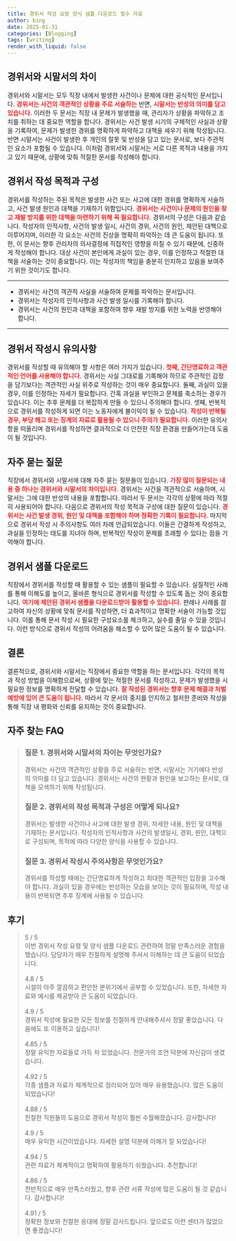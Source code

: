 ```yaml
---
title: 경위서 작성 요령 양식 샘플 다운로드 필수 자료
author: bing
date: 2025-01-31
categories: [Blogging]
tags: [writing]
render_with_liquid: false
---
```



<h2 id='경위서와 시말서의 차이'>경위서와 시말서의 차이</h2>

<p>경위서와 시말서는 모두 직장 내에서 발생한 사건이나 문제에 대한 공식적인 문서입니다. <b><span style="color: #ee2323;">경위서는 사건의 객관적인 상황을 주로 서술하는</span></b> 반면, <b><span style="color: #ee2323;">시말서는 반성의 의미를 담고 있습니다.</span></b> 이러한 두 문서는 직장 내 문제가 발생했을 때, 관리자가 상황을 파악하고 조치를 취하는 데 중요한 역할을 합니다. 경위서는 사건 발생 시기의 구체적인 사실과 상황을 기록하여, 문제가 발생한 경위를 명확하게 파악하고 대책을 세우기 위해 작성됩니다. 반면 시말서는 사건이 발생한 후 개인의 잘못 및 반성을 담고 있는 문서로, 보다 주관적인 요소가 포함될 수 있습니다. 이처럼 경위서와 시말서는 서로 다른 목적과 내용을 가지고 있기 때문에, 상황에 맞춰 적절한 문서를 작성해야 합니다.</p>

<h2 id='경위서 작성 목적과 구성'>경위서 작성 목적과 구성</h2>

<p>경위서를 작성하는 주된 목적은 발생한 사건 또는 사고에 대한 경위를 명확하게 서술하고, 사건 발생 원인과 대책을 기재하기 위함입니다. <b><span style="color: #ee2323;">경위서는 사건이나 문제의 원인을 찾고 재발 방지를 위한 대책을 마련하기 위해 꼭 필요합니다.</span></b> 경위서의 구성은 다음과 같습니다. 작성자의 인적사항, 사건의 발생 일시, 사건의 경위, 사건의 원인, 제안된 대책으로 이루어지며, 이러한 각 요소는 사건의 진상을 명확히 파악하는 데 큰 도움이 됩니다. 또한, 이 문서는 향후 관리자의 의사결정에 직접적인 영향을 미칠 수 있기 때문에, 신중하게 작성해야 합니다. 대상 사건이 본인에게 과실이 있는 경우, 이를 인정하고 적절한 대책을 서술하는 것이 중요합니다. 이는 작성자의 책임을 충분히 인지하고 있음을 보여주기 위한 것이기도 합니다.</p>

<hr />

<ul>
    <li>경위서는 사건의 객관적 사실을 서술하여 문제를 파악하는 문서입니다.</li>
    <li>경위서는 작성자의 인적사항과 사건 발생 일시를 기록해야 합니다.</li>
    <li>경위서는 사건의 원인과 대책을 포함하여 향후 재발 방지를 위한 노력을 반영해야 합니다.</li>
</ul>

<hr />

<h2 id='경위서 작성시 유의사항'>경위서 작성시 유의사항</h2>

<p>경위서를 작성할 때 유의해야 할 사항은 여러 가지가 있습니다. <b><span style="color: #ee2323;">첫째, 간단명료하고 객관적인 언어를 사용해야 합니다.</span></b> 경위서는 사실 그대로를 기록해야 하므로 주관적인 감정을 담기보다는 객관적인 사실 위주로 작성하는 것이 매우 중요합니다. 둘째, 과실이 있을 경우, 이를 인정하는 자세가 필요합니다. 간혹 과실을 부인하고 문제를 축소하는 경우가 있습니다. 이는 추후 문제를 더 복잡하게 만들 수 있으니 주의해야 합니다. 셋째, 반복적으로 경위서를 작성하게 되면 이는 노동자에게 불이익이 될 수 있습니다. <b><span style="color: #ee2323;">작성이 반복될 경우, 부당 해고 또는 징계의 자료로 활용될 수 있으니 주의가 필요합니다.</span></b> 이러한 유의사항을 떠올리며 경위서를 작성하면 결과적으로 더 안전한 직장 환경을 만들어가는데 도움이 될 것입니다.</p>

<h2 id='자주 묻는 질문'>자주 묻는 질문</h2>

<p>직장에서 경위서와 시말서에 대해 자주 묻는 질문들이 있습니다. <b><span style="color: #ee2323;">가장 많이 질문되는 내용 중 하나는 경위서와 시말서의 차이입니다.</span></b> 경위서는 사건을 객관적으로 서술하며, 시말서는 그에 대한 반성의 내용을 포함합니다. 따라서 두 문서는 각각의 상황에 따라 적절히 사용되어야 합니다. 다음으로 경위서의 작성 목적과 구성에 대한 질문이 있습니다. <b><span style="color: #ee2323;">경위서는 사건 발생 경위, 원인 및 대책을 포함해야 하며 정확한 기록이 필요합니다.</span></b> 마지막으로 경위서 작성 시 주의사항도 여러 차례 언급되었습니다. 이들은 간결하게 작성하고, 과실을 인정하는 태도를 지녀야 하며, 반복적인 작성이 문제를 초래할 수 있다는 점을 기억해야 합니다.</p>

<h2 id='경위서 샘플 다운로드'>경위서 샘플 다운로드</h2>

<p>직장에서 경위서를 작성할 때 활용할 수 있는 샘플이 필요할 수 있습니다. 실질적인 사례를 통해 이해도를 높이고, 올바른 형식으로 경위서를 작성할 수 있도록 돕는 것이 중요합니다. <b><span style="color: #ee2323;">여기에 제안된 경위서 샘플을 다운로드받아 활용할 수 있습니다.</span></b> 판례나 사례를 참고하여 자신의 상황에 맞춰 문서를 작성하면, 더 효과적이고 명확한 서술이 가능할 것입니다. 이를 통해 문서 작성 시 필요한 구성요소를 체크하고, 실수를 줄일 수 있을 것입니다. 이런 방식으로 경위서 작성의 어려움을 해소할 수 있어 많은 도움이 될 수 있습니다.</p>

<h2 id='결론'>결론</h2>

<p>결론적으로, 경위서와 시말서는 직장에서 중요한 역할을 하는 문서입니다. 각각의 목적과 작성 방법을 이해함으로써, 상황에 맞는 적절한 문서를 작성하고, 문제가 발생했을 시 필요한 정보를 명확하게 전달할 수 있습니다. <b><span style="color: #ee2323;">잘 작성된 경위서는 향후 문제 해결과 처벌 예방에 있어 큰 도움이 됩니다.</span></b> 따라서 각 문서의 중지를 인지하고 철저한 준비와 작성을 통해 직장 내 평화와 신뢰를 유지하는 것이 중요합니다.</p>


<h2 id='자주_찾는_FAQ'>자주 찾는 FAQ</h2>
<div itemscope="" itemtype="https://schema.org/FAQPage"> 
<blockquote> 
<div itemscope="" itemprop="mainEntity" itemtype="https://schema.org/Question"> 
<h3 itemprop="name">질문 1. 경위서와 시말서의 차이는 무엇인가요?</h3> 
<div itemscope="" itemprop="acceptedAnswer" itemtype="https://schema.org/Answer"> 
<span itemprop="text"> 
<p>경위서는 사건의 객관적인 상황을 주로 서술하는 반면, 시말서는 거기에다 반성의 의미를 더 담고 있습니다. 경위서는 사건의 현황과 원인을 보고하는 문서로, 대책을 모색하기 위해 작성됩니다.</p> 
</span> 
</div> 
</div> 

<div itemscope="" itemprop="mainEntity" itemtype="https://schema.org/Question"> 
<h3 itemprop="name">질문 2. 경위서의 작성 목적과 구성은 어떻게 되나요?</h3> 
<div itemscope="" itemprop="acceptedAnswer" itemtype="https://schema.org/Answer"> 
<span itemprop="text"> 
<p>경위서는 발생한 사건이나 사고에 대한 발생 경위, 자세한 내용, 원인 및 대책을 기재하는 문서입니다. 작성자의 인적사항과 사건의 발생일시, 경위, 원인, 대책으로 구성되며, 목적에 따라 다양한 양식을 사용할 수 있습니다.</p> 
</span> 
</div> 
</div> 

<div itemscope="" itemprop="mainEntity" itemtype="https://schema.org/Question"> 
<h3 itemprop="name">질문 3. 경위서 작성시 주의사항은 무엇인가요?</h3> 
<div itemscope="" itemprop="acceptedAnswer" itemtype="https://schema.org/Answer"> 
<span itemprop="text"> 
<p>경위서를 작성할 때에는 간단명료하게 작성하고 최대한 객관적인 입장을 고수해야 합니다. 과실이 있을 경우에는 반성하는 모습을 보이는 것이 필요하며, 작성 내용이 반복되면 추후 징계에 사용될 수 있습니다.</p> 
</span> 
</div> 
</div> 

</blockquote> 
</div>
<h2 id='후기'>후기</h2>
<div itemscope itemtype="https://schema.org/Product">
  <blockquote>
  <div itemprop="review" itemscope itemtype="https://schema.org/Review">
      <div itemprop="reviewRating" itemscope itemtype="https://schema.org/Rating"> <span itemprop="ratingValue">5</span> / <span itemprop="bestRating">5</span> </div>
      <span itemprop="reviewBody">이번 경위서 작성 요령 및 양식 샘플 다운로드 관련하여 정말 만족스러운 경험을 했습니다. 담당자가 매우 친절하게 설명해 주셔서 이해하는 데 큰 도움이 되었습니다.</span>
  </div>
  <br>
  <div itemprop="review" itemscope itemtype="https://schema.org/Review">
      <div itemprop="reviewRating" itemscope itemtype="https://schema.org/Rating"> <span itemprop="ratingValue">4.8</span> / <span itemprop="bestRating">5</span> </div>
      <span itemprop="reviewBody">시설이 아주 깔끔하고 편안한 분위기에서 공부할 수 있었습니다. 또한, 자세한 자료와 예시를 제공받아 큰 도움이 되었습니다.</span>
  </div>
  <br>
  <div itemprop="review" itemscope itemtype="https://schema.org/Review">
      <div itemprop="reviewRating" itemscope itemtype="https://schema.org/Rating"> <span itemprop="ratingValue">4.9</span> / <span itemprop="bestRating">5</span> </div>
      <span itemprop="reviewBody">경위서 작성에 필요한 모든 정보를 친절하게 안내해주셔서 정말 좋았습니다. 다음에도 또 이용하고 싶습니다!</span>
  </div>
  <br>
  <div itemprop="review" itemscope itemtype="https://schema.org/Review">
      <div itemprop="reviewRating" itemscope itemtype="https://schema.org/Rating"> <span itemprop="ratingValue">4.85</span> / <span itemprop="bestRating">5</span> </div>
      <span itemprop="reviewBody">정말 유익한 자료들로 가득 차 있었습니다. 전문가의 조언 덕분에 자신감이 생겼습니다.</span>
  </div>
  <br>
  <div itemprop="review" itemscope itemtype="https://schema.org/Review">
      <div itemprop="reviewRating" itemscope itemtype="https://schema.org/Rating"> <span itemprop="ratingValue">4.92</span> / <span itemprop="bestRating">5</span> </div>
      <span itemprop="reviewBody">각종 샘플과 자료가 체계적으로 정리되어 있어 매우 유용했습니다. 많은 도움이 되었습니다!</span>
  </div>
  <br>
  <div itemprop="review" itemscope itemtype="https://schema.org/Review">
      <div itemprop="reviewRating" itemscope itemtype="https://schema.org/Rating"> <span itemprop="ratingValue">4.88</span> / <span itemprop="bestRating">5</span> </div>
      <span itemprop="reviewBody">친절한 직원들의 도움으로 경위서 작성이 훨씬 수월해졌습니다. 감사합니다!</span>
  </div>
  <br>
  <div itemprop="review" itemscope itemtype="https://schema.org/Review">
      <div itemprop="reviewRating" itemscope itemtype="https://schema.org/Rating"> <span itemprop="ratingValue">4.9</span> / <span itemprop="bestRating">5</span> </div>
      <span itemprop="reviewBody">매우 유익한 시간이었습니다. 자세한 설명 덕분에 이해가 잘 되었습니다!</span>
  </div>
  <br>
  <div itemprop="review" itemscope itemtype="https://schema.org/Review">
      <div itemprop="reviewRating" itemscope itemtype="https://schema.org/Rating"> <span itemprop="ratingValue">4.94</span> / <span itemprop="bestRating">5</span> </div>
      <span itemprop="reviewBody">관련 자료가 체계적이고 명확하여 활용하기 쉬웠습니다. 추천합니다!</span>
  </div>
  <br>
  <div itemprop="review" itemscope itemtype="https://schema.org/Review">
      <div itemprop="reviewRating" itemscope itemtype="https://schema.org/Rating"> <span itemprop="ratingValue">4.86</span> / <span itemprop="bestRating">5</span> </div>
      <span itemprop="reviewBody">전반적으로 매우 만족스러웠고, 향후 관련 서류 작성에 많은 도움이 될 것 같습니다. 감사합니다!</span>
  </div>
  <br>
  <div itemprop="review" itemscope itemtype="https://schema.org/Review">
      <div itemprop="reviewRating" itemscope itemtype="https://schema.org/Rating"> <span itemprop="ratingValue">4.91</span> / <span itemprop="bestRating">5</span> </div>
      <span itemprop="reviewBody">정확한 정보와 친절한 응대에 정말 감사드립니다. 앞으로도 이런 센터가 많았으면 좋겠습니다!</span>
  </div>
  </blockquote>
</div>
